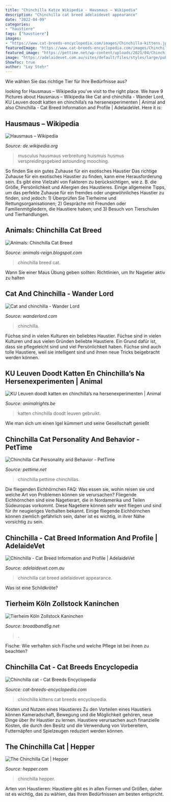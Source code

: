 ```yaml
---
title: "Chinchilla Katze Wikipedia - Hausmaus – Wikipedia"
description: "Chinchilla cat breed adelaidevet appearance"
date: "2022-04-09"
categories:
- "haustiere"
tags: ["haustiere"]
images:
- "https://www.cat-breeds-encyclopedia.com/images/Chinchilla-kittens.jpg"
featuredImage: "https://www.cat-breeds-encyclopedia.com/images/Chinchilla-kittens.jpg"
featured_image: "https://pettime.net/wp-content/uploads/2021/04/Chinchilla-cat-3-758x931.jpg"
image: "https://adelaidevet.com.au/sites/default/files/styles/large/public/images/article/chinchilla_0.jpg"
ShowToc: true
author: "Loy Stehr"
---
```



Wie wählen Sie das richtige Tier für Ihre Bedürfnisse aus?

	

		
looking for Hausmaus – Wikipedia you've visit to the right place. We have 9 Pictures about Hausmaus – Wikipedia like Cat and chinchilla - Wander Lord, KU Leuven doodt katten en chinchilla’s na hersenexperimenten | Animal and also Chinchilla - Cat Breed Information and Profile | AdelaideVet. Here it is:
		
    
## Hausmaus – Wikipedia

<img loading=lazy src="https://upload.wikimedia.org/wikipedia/commons/thumb/6/6d/Mapa_Mus_musculus.png/220px-Mapa_Mus_musculus.png" onerror="this.onerror=null;this.src='https://tse2.mm.bing.net/th?id=OIP.-vJ729aBJXw45WiDnv7dOAAAAA&amp;pid=15.1';" alt="Hausmaus – Wikipedia">

_Source: de.wikipedia.org_

>musculus hausmaus verbreitung huismuis husmus verspreidingsgebied astounding mooching. 

	

So finden Sie ein gutes Zuhause für ein exotisches Haustier
Das richtige Zuhause für ein exotisches Haustier zu finden, kann eine Herausforderung sein. Es gibt eine Vielzahl von Faktoren zu berücksichtigen, wie z. B. die Größe, Persönlichkeit und Allergien des Haustieres. Einige allgemeine Tipps, um das perfekte Zuhause für ein fremdes oder ungewöhnliches Haustier zu finden, sind jedoch: 1) Überprüfen Sie Tierheime und Rettungsorganisationen; 2) Gespräche mit Freunden oder Familienmitgliedern, die Haustiere haben; und 3) Besuch von Tierschulen und Tierhandlungen.

    
## Animals: Chinchilla Cat Breed

<img loading=lazy src="http://4.bp.blogspot.com/-kjbitJV_TIo/Tortqx23l1I/AAAAAAAAA-o/rIp81rr2qx0/w1200-h630-p-k-no-nu/Chinchilla_cat_breed.jpg" onerror="this.onerror=null;this.src='https://tse4.mm.bing.net/th?id=OIP.P_oWyDvlAXaeVHObxjg7NQAAAA&amp;pid=15.1';" alt="Animals: Chinchilla Cat Breed">

_Source: animals-reign.blogspot.com_

>chinchilla breed cat. 

	

Wann Sie einer Maus Übung geben sollten: Richtlinien, um Ihr Nagetier aktiv zu halten

    
## Cat And Chinchilla - Wander Lord

<img loading=lazy src="https://wanderlord.com/wp-content/uploads/2017/03/Cat-and-chinchilla.jpg" onerror="this.onerror=null;this.src='https://tse1.mm.bing.net/th?id=OIP.-Bqskt-Pupk9JPd_73nAoAHaFj&amp;pid=15.1';" alt="Cat and chinchilla - Wander Lord">

_Source: wanderlord.com_

>chinchilla. 

	

Füchse sind in vielen Kulturen ein beliebtes Haustier.
Füchse sind in vielen Kulturen und aus vielen Gründen beliebte Haustiere. Ein Grund dafür ist, dass sie pflegeleicht sind und viel Persönlichkeit haben. Füchse sind auch tolle Haustiere, weil sie intelligent sind und ihnen neue Tricks beigebracht werden können.

    
## KU Leuven Doodt Katten En Chinchilla’s Na Hersenexperimenten | Animal

<img loading=lazy src="https://www.animalrights.be/sites/default/files/styles/wieni_paragraph_gallery_image_style/public/paragraph/gallery/images/chinchillat_0.jpg?itok=OmWOiaYO" onerror="this.onerror=null;this.src='https://tse1.mm.bing.net/th?id=OIP.mqjIqazcn3FvEERJKbzGugHaE8&amp;pid=15.1';" alt="KU Leuven doodt katten en chinchilla’s na hersenexperimenten | Animal">

_Source: animalrights.be_

>katten chinchilla doodt leuven gebruikt. 

	

Wie man sich um einen Igel kümmert und seine Gesellschaft genießt

    
## Chinchilla Cat Personality And Behavior - PetTime

<img loading=lazy src="https://pettime.net/wp-content/uploads/2021/04/Chinchilla-cat-3-758x931.jpg" onerror="this.onerror=null;this.src='https://tse4.mm.bing.net/th?id=OIP.82U9LYXR77zz_wfEQrI5AAHaJG&amp;pid=15.1';" alt="Chinchilla Cat Personality and Behavior - PetTime">

_Source: pettime.net_

>chinchilla pettime chinchillas. 

	

Die fliegenden Eichhörnchen FAQ: Was essen sie, wohin reisen sie und welche Art von Problemen können sie verursachen?
Fliegende Eichhörnchen sind eine Nagetierart, die in Nordamerika und Teilen Südeuropas vorkommt. Diese Nagetiere können sehr weit fliegen und sind für ihr neugieriges Verhalten bekannt. Einige fliegende Eichhörnchen können ziemlich gefährlich sein, daher ist es wichtig, in ihrer Nähe vorsichtig zu sein.

    
## Chinchilla - Cat Breed Information And Profile | AdelaideVet

<img loading=lazy src="https://adelaidevet.com.au/sites/default/files/styles/large/public/images/article/chinchilla_0.jpg" onerror="this.onerror=null;this.src='https://tse3.mm.bing.net/th?id=OIP.URLhmcuyBd0mslWlPaRZcQHaFs&amp;pid=15.1';" alt="Chinchilla - Cat Breed Information and Profile | AdelaideVet">

_Source: adelaidevet.com.au_

>chinchilla cat breed adelaidevet appearance. 

	

Was ist eine Schildkröte?

    
## Tierheim Köln Zollstock Kaninchen

<img loading=lazy src="https://i.ytimg.com/vi/Z_j5mIpgxjc/maxresdefault.jpg" onerror="this.onerror=null;this.src='https://tse4.mm.bing.net/th?id=OIP.zDa1yk0R-Dv29wAGyyJaagHaEK&amp;pid=15.1';" alt="Tierheim Köln Zollstock Kaninchen">

_Source: broadband5g.net_

>. 

	

Fische: Wie verhalten sich Fische und welche Pflege ist bei ihnen zu beachten?

    
## Chinchilla Cat - Cat Breeds Encyclopedia

<img loading=lazy src="https://www.cat-breeds-encyclopedia.com/images/Chinchilla-kittens.jpg" onerror="this.onerror=null;this.src='https://tse2.mm.bing.net/th?id=OIP.xBrFQZgiAymtPkk_Nm05XQHaEH&amp;pid=15.1';" alt="Chinchilla cat - Cat Breeds Encyclopedia">

_Source: cat-breeds-encyclopedia.com_

>chinchilla kittens cat breeds encyclopedia. 

	

Kosten und Nutzen eines Haustieres
Zu den Vorteilen eines Haustiers können Kameradschaft, Bewegung und die Möglichkeit gehören, neue Dinge über Ihr Haustier zu lernen. Haustiere verursachen auch finanzielle Kosten, die durch den Besitz und die Verwendung von Vorbereitern, Futternäpfen und Spielzeugen reduziert werden können.

    
## The Chinchilla Cat | Hepper

<img loading=lazy src="https://www.hepper.com/wp-content/uploads/2021/09/xchinchilla-cat-looking-up.pagespeed.ic_.eq5bKm50Qe.jpg" onerror="this.onerror=null;this.src='https://tse3.mm.bing.net/th?id=OIP.ST2C4A6Em-dFRAO-Fy_0vgHaE8&amp;pid=15.1';" alt="The Chinchilla Cat | Hepper">

_Source: hepper.com_

>chinchilla hepper. 

	

Arten von Haustieren: Haustiere gibt es in allen Formen und Größen, daher ist es wichtig, das zu wählen, das Ihren Bedürfnissen am besten entspricht.

